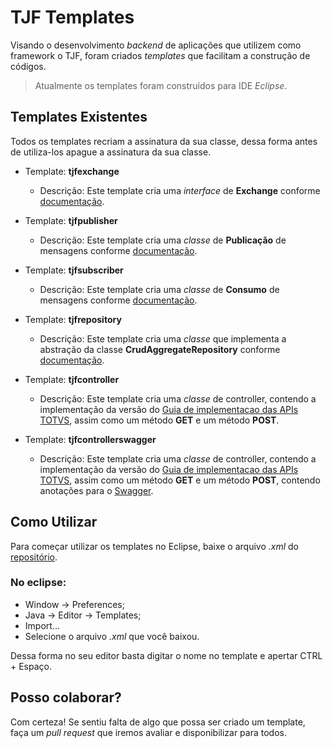 
# TJF Templates

Visando o desenvolvimento *backend* de aplicações que utilizem como framework o TJF, foram criados *templates* que facilitam a construção de códigos.

> Atualmente os templates foram construídos para IDE *Eclipse*.

## Templates Existentes

Todos os templates recriam a assinatura da sua classe, dessa forma antes de utiliza-los apague a assinatura da sua classe.  

- Template: **tjfexchange**
	- Descrição: Este template cria uma *interface* de **Exchange** conforme [documentação](https://tjf.totvs.com.br/wiki/tjf-messaging-stream). 

- Template: **tjfpublisher**
	- Descrição: Este template cria uma *classe* de **Publicação** de mensagens conforme [documentação](https://tjf.totvs.com.br/wiki/tjf-messaging-stream).

- Template: **tjfsubscriber**
	- Descrição: Este template cria uma *classe* de **Consumo** de mensagens conforme [documentação](https://tjf.totvs.com.br/wiki/tjf-messaging-stream).

- Template: **tjfrepository**
	- Descrição: Este template cria uma *classe* que implementa a abstração da classe **CrudAggregateRepository** conforme [documentação](https://tjf.totvs.com.br/wiki/tjf-repository-aggregate).

- Template: **tjfcontroller**
	- Descrição: Este template cria uma *classe* de controller, contendo a implementação da versão do [Guia de implementacao das APIs TOTVS](http://tdn.totvs.com/display/INT/Guia+de+implementacao+das+APIs+TOTVS), assim como um método **GET** e um método **POST**.

- Template: **tjfcontrollerswagger**
	- Descrição: Este template cria uma *classe* de controller, contendo a implementação da versão do [Guia de implementacao das APIs TOTVS](http://tdn.totvs.com/display/INT/Guia+de+implementacao+das+APIs+TOTVS), assim como um método **GET** e um método **POST**, contendo anotações para o [Swagger](https://swagger.io/docs/).

## Como Utilizar  

Para começar utilizar os templates no Eclipse, baixe o arquivo *.xml* do [repositório](https://github.com/totvs/tjf-templates).

### No eclipse:

- Window -> Preferences;
- Java -> Editor -> Templates;
- Import...
- Selecione o arquivo *.xml* que você baixou.

Dessa forma no seu editor basta digitar o nome no template e apertar CTRL + Espaço.

## Posso colaborar?
Com certeza! Se sentiu falta de algo que possa ser criado um template, faça um *pull request* que iremos avaliar e disponibilizar para todos. 